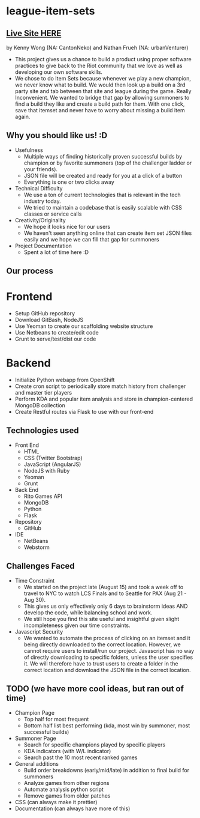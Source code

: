 # league-item-sets

## [Live Site HERE](http://kennyw728.github.io/league-item-sets/dist)

by Kenny Wong (NA: CantonNeko)
and Nathan Frueh (NA: urbanVenturer)

- This project gives us a chance to build a product using proper software practices to give back to the Riot community that we love as well as developing our own software skills.
- We chose to do Item Sets because whenever we play a new champion, we never know what to build. We would then look up a build on a 3rd party site and tab between that site and league during the game. 
    Really Inconvenient. We wanted to bridge that gap by allowing summoners to find a build they like and create a build path for them. With one click, save that itemset and never have to worry about 
    missing a build item again.

## Why you should like us! :D
- Usefulness
    - Multiple ways of finding historically proven successful builds by champion or by favorite summoners (top of the challenger ladder or your friends).
    - JSON file will be created and ready for you at a click of a button
    - Everything is one or two clicks away
- Technical Difficulty
    - We use a ton of current technologies that is relevant in the tech industry today.
    - We tried to maintain a codebase that is easily scalable with CSS classes or service calls
- Creativity/Originality
    - We hope it looks nice for our users
    - We haven't seen anything online that can create item set JSON files easily and we hope we can fill that gap for summoners
- Project Documentation
    - Spent a lot of time here :D

## Our process
# Frontend
- Setup GitHub repository
- Download GitBash, NodeJS
- Use Yeoman to create our scaffolding website structure
- Use Netbeans to create/edit code
- Grunt to serve/test/dist our code
# Backend
- Initialize Python webapp from OpenShift
- Create cron script to periodically store match history from challenger and master tier players
- Perform KDA and popular item analysis and store in champion-centered MongoDB collection
- Create Restful routes via Flask to use with our front-end


## Technologies used
- Front End
    - HTML
    - CSS (Twitter Bootstrap)
    - JavaScript (AngularJS)
    - NodeJS with Ruby
    - Yeoman
    - Grunt
- Back End
    - Rito Games API
    - MongoDB
    - Python
    - Flask
- Repository
    - GitHub
- IDE
    - NetBeans
    - Webstorm

## Challenges Faced
- Time Constraint
    - We started on the project late (August 15) and took a week off to travel to NYC to watch LCS Finals and to Seattle for PAX (Aug 21 - Aug 30).
    - This gives us only effectively only 6 days to brainstorm ideas AND develop the code, while balancing school and work.
    - We still hope you find this site useful and insightful given slight incompleteness given our time constraints.
- Javascript Security
    - We wanted to automate the process of clicking on an itemset and it being directly downloaded to the correct location. However, we cannot require users to install/run our project.
        Javascript has no way of directly downloading to specific folders, unless the user specifies it. 
        We will therefore have to trust users to create a folder in the correct location and download the JSON file in the correct location.

## TODO (we have more cool ideas, but ran out of time)

- Champion Page
    - Top half for most frequent
    - Bottom half list best performing (kda, most win by summoner, most successful builds)
- Summoner Page
    - Search for specific champions played by specific players
    - KDA indicators (with W/L indicator)
    - Search past the 10 most recent ranked games
- General additions
    - Build order breakdowns (early/mid/late) in addition to final build for summoners
    - Analyze games from other regions
    - Automate analysis python script
    - Remove games from older patches
- CSS (can always make it prettier)
- Documentation (can always have more of this)
